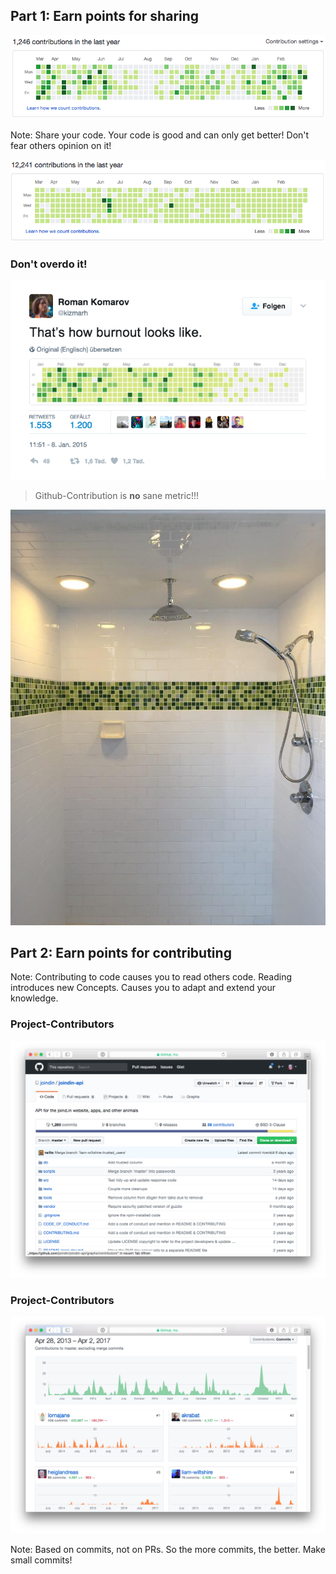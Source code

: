 ## Part 1: Earn points for sharing




![Github-Contribution activity](../resources/heiglandreas.png)

Note: Share your code. Your code is good and can only get better! Don't fear
others opinion on it!





![Github-Contributing](../resources/ocramius.png)




### Don't overdo it!

![Github-burnout](../resources/githubburnout.png)



> Github-Contribution is **no** sane metric!!!



![Github-Contribution activity](../resources/githubshower.jpg)




## Part 2: Earn points for contributing

Note: Contributing to code causes you to read others code. Reading introduces new
Concepts. Causes you to adapt and extend your knowledge. 



### Project-Contributors

![Github-Project contributors](../resources/githubContributorsWhere.png)



### Project-Contributors

![Github-Project contributors](../resources/githubContributors2.png)

Note: Based on commits, not on PRs. So the more commits, the better. Make small commits!


